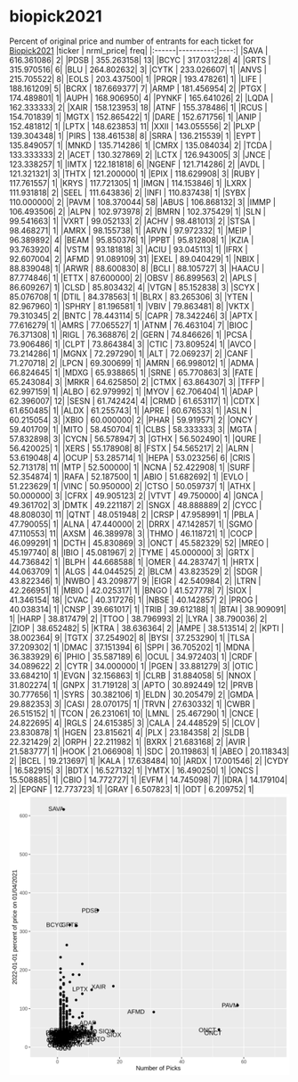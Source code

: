 # biopick2021
Percent of original price and number of entrants for each ticket for [Biopick2021](https://twitter.com/hashtag/Biopick2021)
|ticker | nrml_price| freq|
|:------|----------:|----:|
|SAVA   | 616.361086|    2|
|PDSB   | 355.263158|   13|
|BCYC   | 317.031228|    4|
|GRTS   | 315.970516|    6|
|BLU    | 264.802632|    3|
|CYTK   | 233.026607|    1|
|ANVS   | 215.705522|    8|
|EOLS   | 203.437500|    1|
|PRQR   | 193.478261|    1|
|LIFE   | 188.161209|    5|
|BCRX   | 187.669377|    7|
|ARMP   | 181.456954|    2|
|PTGX   | 174.489801|    1|
|AUPH   | 168.906950|    4|
|PYNKF  | 165.641026|    2|
|LQDA   | 162.333333|    2|
|XAIR   | 158.123953|   18|
|ATNF   | 155.378486|    1|
|RCUS   | 154.701839|    1|
|MGTX   | 152.865422|    1|
|DARE   | 152.671756|    1|
|ANIP   | 152.481812|    1|
|LPTX   | 148.623853|   11|
|XXII   | 143.055556|    2|
|PLXP   | 139.304348|    1|
|PIRS   | 138.461538|    8|
|SRRA   | 136.215539|    1|
|EYPT   | 135.849057|    1|
|MNKD   | 135.714286|    1|
|CMRX   | 135.084034|    2|
|TCDA   | 133.333333|    2|
|ACET   | 130.327869|    2|
|LCTX   | 126.943005|    3|
|JNCE   | 123.338257|    1|
|IMTX   | 122.181818|    6|
|NGENF  | 121.714286|    2|
|AVDL   | 121.321321|    3|
|THTX   | 121.200000|    1|
|EPIX   | 118.629908|    3|
|RUBY   | 117.761557|    1|
|KRYS   | 117.721305|    1|
|IMGN   | 114.153846|    1|
|LXRX   | 111.931818|    2|
|SEEL   | 111.643836|    2|
|INFI   | 110.837438|    1|
|SYBX   | 110.000000|    2|
|PAVM   | 108.370044|   58|
|ABUS   | 106.868132|    3|
|IMMP   | 106.493506|    2|
|ALPN   | 102.973978|    2|
|BMRN   | 102.375429|    1|
|SLN    |  99.541663|    1|
|VXRT   |  99.052133|    2|
|ACHV   |  98.481013|    2|
|STSA   |  98.468271|    1|
|AMRX   |  98.155738|    1|
|ARVN   |  97.972332|    1|
|MEIP   |  96.389892|    4|
|BEAM   |  95.850376|    1|
|PPBT   |  95.812808|    1|
|KZIA   |  93.763920|    4|
|VSTM   |  93.181818|    3|
|ACIU   |  93.045113|    1|
|IFRX   |  92.607004|    2|
|AFMD   |  91.089109|   31|
|EXEL   |  89.040429|    1|
|NBIX   |  88.839048|    1|
|ARWR   |  88.600830|    8|
|BCLI   |  88.105727|    3|
|HAACU  |  87.774846|    1|
|ETTX   |  87.600000|    2|
|OBSV   |  86.899563|    2|
|APLS   |  86.609267|    1|
|CLSD   |  85.803432|    4|
|VTGN   |  85.152838|    3|
|SCYX   |  85.076708|    1|
|DTIL   |  84.378563|    1|
|BLRX   |  83.265306|    3|
|YTEN   |  82.967960|    1|
|SPHRY  |  81.196581|    1|
|VBIV   |  79.863481|    8|
|VKTX   |  79.310345|    2|
|BNTC   |  78.443114|    5|
|CAPR   |  78.342246|    3|
|APTX   |  77.616279|    1|
|AMRS   |  77.065527|    1|
|ATNM   |  76.463104|    7|
|BIOC   |  76.371308|    1|
|RIGL   |  76.368876|    2|
|GERN   |  74.846626|    1|
|PCSA   |  73.906486|    1|
|CLPT   |  73.864384|    3|
|CTIC   |  73.809524|    1|
|AVCO   |  73.214286|    1|
|MGNX   |  72.297290|    1|
|ALT    |  72.069237|    2|
|CANF   |  71.270718|    2|
|LPCN   |  69.300699|    1|
|AMRN   |  66.998012|    1|
|ADMA   |  66.824645|    1|
|MDXG   |  65.938865|    1|
|SRNE   |  65.770863|    3|
|FATE   |  65.243084|    3|
|MRKR   |  64.625850|    2|
|CTMX   |  63.864307|    3|
|TFFP   |  62.997159|    1|
|ALBO   |  62.979992|    1|
|MYOV   |  62.706404|    1|
|ADAP   |  62.396007|   12|
|SESN   |  61.742424|    4|
|CRMD   |  61.653117|    1|
|CDTX   |  61.650485|    1|
|ALDX   |  61.255743|    1|
|APRE   |  60.676533|    1|
|ASLN   |  60.215054|    3|
|XBIO   |  60.000000|    2|
|PHAR   |  59.919571|    2|
|ONCY   |  59.401709|    1|
|MITO   |  58.450704|    1|
|CLBS   |  58.333333|    3|
|MGTA   |  57.832898|    3|
|CYCN   |  56.578947|    3|
|GTHX   |  56.502490|    1|
|QURE   |  56.420025|    1|
|XERS   |  55.178908|    8|
|FSTX   |  54.565217|    2|
|ALRN   |  53.619048|    4|
|OCUP   |  53.285714|    1|
|HEPA   |  53.023256|    6|
|CRIS   |  52.713178|   11|
|MTP    |  52.500000|    1|
|NCNA   |  52.422908|    1|
|SURF   |  52.354874|    1|
|RAFA   |  52.187500|    1|
|ABIO   |  51.682692|    1|
|EVLO   |  51.223629|    1|
|VINC   |  50.950000|    2|
|CTSO   |  50.059737|    1|
|ATHX   |  50.000000|    3|
|CFRX   |  49.905123|    2|
|VTVT   |  49.750000|    4|
|GNCA   |  49.361702|    3|
|DMTK   |  49.221187|    2|
|SNGX   |  48.888889|    2|
|CYCC   |  48.808030|   11|
|QTNT   |  48.051948|    2|
|CRSP   |  47.958991|    1|
|PBLA   |  47.790055|    1|
|ALNA   |  47.440000|    2|
|DRRX   |  47.142857|    1|
|SGMO   |  47.110553|   11|
|AXSM   |  46.389978|    3|
|THMO   |  46.118721|    1|
|COCP   |  46.099291|    1|
|DCTH   |  45.830869|    3|
|ONCT   |  45.582329|   52|
|MREO   |  45.197740|    8|
|IBIO   |  45.081967|    2|
|TYME   |  45.000000|    3|
|GRTX   |  44.736842|    1|
|BLPH   |  44.668588|    1|
|OMER   |  44.283747|    1|
|HRTX   |  44.063709|    1|
|ALGS   |  44.044525|    2|
|BLCM   |  43.823529|    2|
|SDGR   |  43.822346|    1|
|NWBO   |  43.209877|    9|
|EIGR   |  42.540984|    2|
|LTRN   |  42.266951|    1|
|MBIO   |  42.025317|    1|
|BNGO   |  41.527778|    7|
|SIOX   |  41.346154|   18|
|CVAC   |  40.317276|    1|
|NBSE   |  40.142857|    2|
|PROG   |  40.038314|    1|
|CNSP   |  39.661017|    1|
|TRIB   |  39.612188|    1|
|BTAI   |  38.909091|    1|
|HARP   |  38.817479|    2|
|TTOO   |  38.796993|    2|
|LYRA   |  38.790036|    2|
|ZIOP   |  38.652482|    5|
|KTRA   |  38.636364|    2|
|AMPE   |  38.513514|    2|
|KPTI   |  38.002364|    9|
|TGTX   |  37.254902|    8|
|BYSI   |  37.253290|    1|
|TLSA   |  37.209302|    1|
|DMAC   |  37.151394|    6|
|SPPI   |  36.705202|    1|
|MDNA   |  36.383929|    6|
|PHIO   |  35.587189|    6|
|OCUL   |  34.972403|    1|
|CRDF   |  34.089622|    2|
|CYTR   |  34.000000|    1|
|PGEN   |  33.881279|    3|
|OTIC   |  33.684210|    1|
|EVGN   |  32.156863|    1|
|CLRB   |  31.884058|    5|
|NNOX   |  31.802274|    1|
|GNPX   |  31.719128|    3|
|APTO   |  30.892449|   12|
|PRVB   |  30.777656|    1|
|SYRS   |  30.382106|    1|
|ELDN   |  30.205479|    2|
|GMDA   |  29.882353|    3|
|CASI   |  28.070175|    1|
|TRVN   |  27.630332|    1|
|CWBR   |  26.515152|    1|
|TCON   |  26.231061|   10|
|LMNL   |  25.467290|    1|
|CNCE   |  24.822695|    4|
|RGLS   |  24.615385|    3|
|CALA   |  24.448529|    5|
|CLOV   |  23.830878|    1|
|HGEN   |  23.815621|    4|
|PLX    |  23.184358|    2|
|SLDB   |  22.321429|    2|
|ORPH   |  22.211982|    1|
|BXRX   |  21.683168|    2|
|AVIR   |  21.583777|    1|
|HOOK   |  21.066908|    1|
|SDC    |  20.119863|    1|
|ABEO   |  20.118343|    2|
|BCEL   |  19.213697|    1|
|KALA   |  17.638484|   10|
|ARDX   |  17.001546|    2|
|CYDY   |  16.582915|    3|
|BDTX   |  16.527132|    1|
|YMTX   |  16.490250|    1|
|ONCS   |  15.508885|    1|
|CBIO   |  14.772727|    1|
|EVFM   |  14.745098|    7|
|IDRA   |  14.179104|    2|
|EPGNF  |  12.773723|    1|
|GRAY   |   6.507823|    1|
|ODT    |   6.209752|    1|
![retvspicks](biopicks.png?raw=true)
